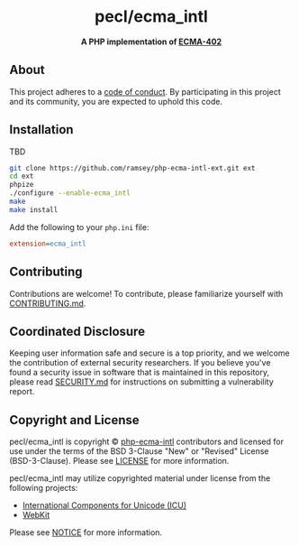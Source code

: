 <h1 align="center">pecl/ecma_intl</h1>

<p align="center">
    <strong>A PHP implementation of <a href="https://tc39.es/ecma402/#introduction">ECMA-402</a></strong>
</p>

<!--
TODO: Make sure the following URLs are correct and working for your project.
      Then, remove these comments to display the badges, giving users a quick
      overview of your package.

<p align="center">
    <a href="https://github.com/php-ecma-intl/ext"><img src="https://img.shields.io/badge/source-php--ecma--intl/ext-blue.svg?style=flat-square" alt="Source Code"></a>
    <a href="https://packagist.org/packages/php-ecma-intl/ext"><img src="https://img.shields.io/packagist/v/php-ecma-intl/ext.svg?style=flat-square&label=release" alt="Download Package"></a>
    <a href="https://php.net"><img src="https://img.shields.io/packagist/php-v/php-ecma-intl/ext.svg?style=flat-square&colorB=%238892BF" alt="PHP Programming Language"></a>
    <a href="https://github.com/php-ecma-intl/ext/blob/main/LICENSE"><img src="https://img.shields.io/packagist/l/php-ecma-intl/ext.svg?style=flat-square&colorB=darkcyan" alt="Read License"></a>
    <a href="https://github.com/php-ecma-intl/ext/actions/workflows/continuous-integration.yml"><img src="https://img.shields.io/github/actions/workflow/status/php-ecma-intl/ext/continuous-integration.yml?branch=main&style=flat-square&logo=github" alt="Build Status"></a>
    <a href="https://codecov.io/gh/php-ecma-intl/ext"><img src="https://img.shields.io/codecov/c/gh/php-ecma-intl/ext?label=codecov&logo=codecov&style=flat-square" alt="Codecov Code Coverage"></a>
    <a href="https://shepherd.dev/github/php-ecma-intl/ext"><img src="https://img.shields.io/endpoint?style=flat-square&url=https%3A%2F%2Fshepherd.dev%2Fgithub%2Fphp-ecma-intl%2Fext%2Fcoverage" alt="Psalm Type Coverage"></a>
</p>
-->


## About

This project adheres to a [code of conduct](CODE_OF_CONDUCT.md).
By participating in this project and its community, you are expected to
uphold this code.


## Installation

TBD

``` bash
git clone https://github.com/ramsey/php-ecma-intl-ext.git ext
cd ext
phpize
./configure --enable-ecma_intl
make
make install
```

Add the following to your `php.ini` file:

```ini
extension=ecma_intl
```


<!--
## Usage

Provide a brief description or short example of how to use this library.
If you need to provide more detailed examples, use the `docs/` directory
and provide a link here to the documentation.

``` php
use Ecma\Example;

$example = new Example();
echo $example->greet('fellow human');
```
-->


## Contributing

Contributions are welcome! To contribute, please familiarize yourself with
[CONTRIBUTING.md](CONTRIBUTING.md).


## Coordinated Disclosure

Keeping user information safe and secure is a top priority, and we welcome the
contribution of external security researchers. If you believe you've found a
security issue in software that is maintained in this repository, please read
[SECURITY.md](SECURITY.md) for instructions on submitting a vulnerability report.


## Copyright and License

pecl/ecma_intl is copyright © [php-ecma-intl](https://github.com/php-ecma-intl)
contributors and licensed for use under the terms of the BSD 3-Clause "New" or
"Revised" License (BSD-3-Clause). Please see [LICENSE](LICENSE) for more
information.

pecl/ecma_intl may utilize copyrighted material under license from the
following projects:

- [International Components for Unicode \(ICU\)](https://github.com/unicode-org/icu)
- [WebKit](https://github.com/WebKit/WebKit)

Please see [NOTICE](NOTICE) for more information.
